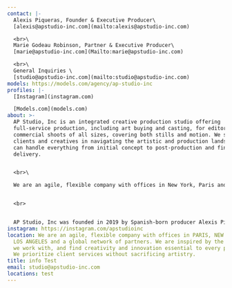 ```yaml
---
contact: |-
  Alexis Piqueras, Founder & Executive Producer\
  [alexis@apstudio-inc.com](mailto:alexis@apstudio-inc.com)

  <br>\
  Marie Godeau Robinson, Partner & Executive Producer\
  [marie@apstudio-inc.com](Mailto:marie@apstudio-inc.com)

  <br>\
  General Inquiries \
  [studio@apstudio-inc.com](mailto:studio@apstudio-inc.com)
models: https://models.com/agency/ap-studio-inc
profiles: |-
  [Instagram](instagram.com)

  [Models.com](models.com)
about: >-
  AP Studio, Inc is an integrated creative production studio offering
  full-service production, including art buying and casting, for editorial and
  commercial shoots of all sizes, covering both stills and motion. We support
  clients and creatives in navigating the artistic and production landscape – we
  can handle everything from initial concept to post-production and final
  delivery.


  <br>\

  We are an agile, flexible company with offices in New York, Paris and Los Angeles and a global network of partners. We are inspired by the artists we work with, and find creativity and innovation essential to every project. We prioritize client services without sacrificing artistry.


  <br>


  AP Studio, Inc was founded in 2019 by Spanish-born producer Alexis Piqueras, who combines valuable practical skill–years of international experience, extensive film and print expertise, formal knowledge of the production landscape, and invaluable worldwide connections–with a dedication to unique concepts and fostering artistic talent.
instagram: https://instagram.com/apstudioinc
location: We are an agile, flexible company with offices in PARIS, NEW YORK, and
  LOS ANGELES and a global network of partners. We are inspired by the artists
  we work with, and find creativity and innovation essential to every project.
  We prioritize client services without sacrificing artistry.
title: info Test
email: studio@apstudio-inc.com
locations: test
---
```

